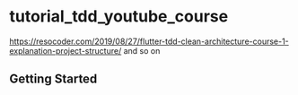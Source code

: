 # tutorial_tdd_youtube_course

https://resocoder.com/2019/08/27/flutter-tdd-clean-architecture-course-1-explanation-project-structure/ and so on

## Getting Started

